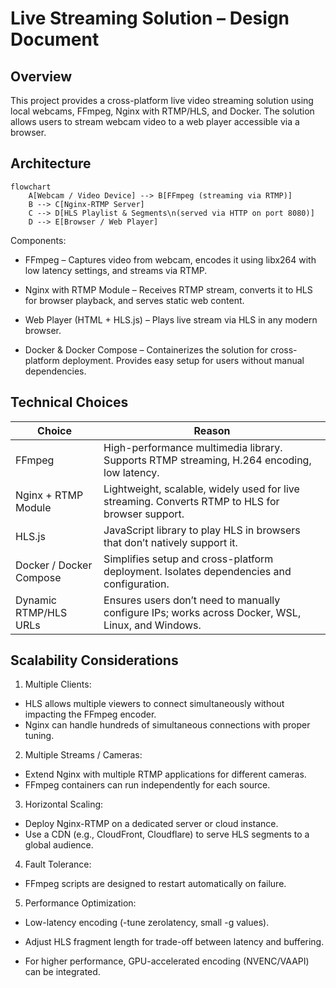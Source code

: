 # Live Streaming Solution – Design Document
## Overview

This project provides a cross-platform live video streaming solution using local webcams, FFmpeg, Nginx with RTMP/HLS, and Docker. The solution allows users to stream webcam video to a web player accessible via a browser.

## Architecture

```mermaid
flowchart
    A[Webcam / Video Device] --> B[FFmpeg (streaming via RTMP)]
    B --> C[Nginx-RTMP Server]
    C --> D[HLS Playlist & Segments\n(served via HTTP on port 8080)]
    D --> E[Browser / Web Player]
```

Components:

 - FFmpeg – Captures video from webcam, encodes it using libx264 with low latency settings, and streams via RTMP.

 - Nginx with RTMP Module – Receives RTMP stream, converts it to HLS for browser playback, and serves static web content.

 - Web Player (HTML + HLS.js) – Plays live stream via HLS in any modern browser.

 - Docker & Docker Compose – Containerizes the solution for cross-platform deployment. Provides easy setup for users without manual dependencies.

## Technical Choices
| Choice                | Reason                                                                                             |
|-----------------------|---------------------------------------------------------------------------------------------------|
| FFmpeg                |High-performance multimedia library. Supports RTMP streaming, H.264 encoding, low latency. |
| Nginx + RTMP Module   | Lightweight, scalable, widely used for live streaming. Converts RTMP to HLS for browser support.  |
| HLS.js                | JavaScript library to play HLS in browsers that don’t natively support it. |
| Docker / Docker Compose | Simplifies setup and cross-platform deployment. Isolates dependencies and configuration.          |
| Dynamic RTMP/HLS URLs | Ensures users don’t need to manually configure IPs; works across Docker, WSL, Linux, and Windows. |
## Scalability Considerations

1. Multiple Clients:

 - HLS allows multiple viewers to connect simultaneously without impacting the FFmpeg encoder.
 - Nginx can handle hundreds of simultaneous connections with proper tuning.

2. Multiple Streams / Cameras:

 - Extend Nginx with multiple RTMP applications for different cameras.
 - FFmpeg containers can run independently for each source.

3. Horizontal Scaling:

 - Deploy Nginx-RTMP on a dedicated server or cloud instance.
 - Use a CDN (e.g., CloudFront, Cloudflare) to serve HLS segments to a global audience.

4. Fault Tolerance:

 - FFmpeg scripts are designed to restart automatically on failure.

5. Performance Optimization:

 - Low-latency encoding (-tune zerolatency, small -g values).

 - Adjust HLS fragment length for trade-off between latency and buffering.

 - For higher performance, GPU-accelerated encoding (NVENC/VAAPI) can be integrated.
